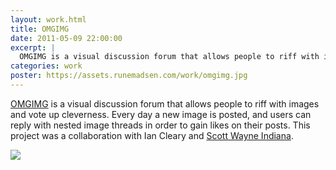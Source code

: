 ```yaml
---
layout: work.html
title: OMGIMG
date: 2011-05-09 22:00:00
excerpt: |
  OMGIMG is a visual discussion forum that allows people to riff with images and vote up cleverness. Every day a new image is posted, and users can reply with nested image threads in order to gain likes on their posts. This project was a collaboration with Ian Cleary and Scott Wayne Indiana.
categories: work
poster: https://assets.runemadsen.com/work/omgimg.jpg
---
```


[OMGIMG](http://www.omgimg.us) is a visual discussion forum that allows people to riff with images and vote up cleverness. Every day a new image is posted, and users can reply with nested image threads in order to gain likes on their posts. This project was a collaboration with Ian Cleary and [Scott Wayne Indiana](http://www.39forks.com).

<div class="wide-750">
  <img src="https://assets.runemadsen.com/work/omgimg.jpg" />
</div>
